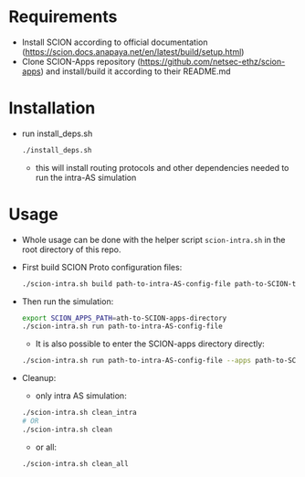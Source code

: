 
# Requirements
- Install SCION according to official documentation (https://scion.docs.anapaya.net/en/latest/build/setup.html)
- Clone SCION-Apps repository (https://github.com/netsec-ethz/scion-apps) and install/build it according to their README.md

# Installation
- run install_deps.sh
    ```bash
    ./install_deps.sh
    ```
    - this will install routing protocols and other dependencies needed to run the intra-AS simulation
# Usage
- Whole usage can be done with the helper script `scion-intra.sh` in the root directory of this repo.

- First build SCION Proto configuration files:
    ```bash
    ./scion-intra.sh build path-to-intra-AS-config-file path-to-SCION-topo-config-file [other-SCION-topology-flags] 
    ```
- Then run the simulation:
    ```bash
    export SCION_APPS_PATH=ath-to-SCION-apps-directory
    ./scion-intra.sh run path-to-intra-AS-config-file 
    ```
    - It is also possible to enter the SCION-apps directory directly:
    ```bash
    ./scion-intra.sh run path-to-intra-AS-config-file --apps path-to-SCION-apps-directory
    ```

- Cleanup:
    - only intra AS simulation:
    ```bash
    ./scion-intra.sh clean_intra
    # OR
    ./scion-intra.sh clean
    ```
    - or all:
    ```bash
    ./scion-intra.sh clean_all
    ```